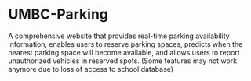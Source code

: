 # UMBC-Parking
A comprehensive website that provides real-time parking availability information, enables users to reserve parking spaces, predicts when the nearest parking space will become available, and allows users to report unauthorized vehicles in reserved spots. (Some features may not work anymore due to loss of access to school database)
